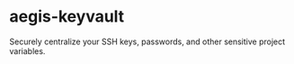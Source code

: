 # aegis-keyvault
Securely centralize your SSH keys, passwords, and other sensitive project variables.
